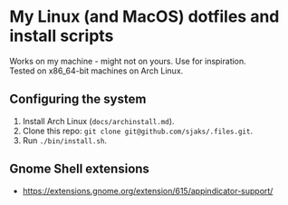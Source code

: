 # My Linux (and MacOS) dotfiles and install scripts
Works on my machine - might not on yours. Use for inspiration.  
Tested on x86_64-bit machines on Arch Linux.

## Configuring the system
1. Install Arch Linux (`docs/archinstall.md`).
2. Clone this repo: `git clone git@github.com/sjaks/.files.git`.
3. Run `./bin/install.sh`.

## Gnome Shell extensions
- https://extensions.gnome.org/extension/615/appindicator-support/
